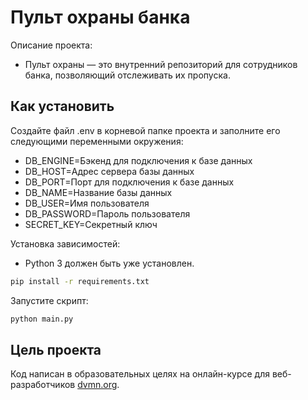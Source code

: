 # Пульт охраны банка

Описание проекта:
- Пульт охраны — это внутренний репозиторий для сотрудников банка, позволяющий отслеживать их пропуска. 

## Как установить 

Создайте файл .env в корневой папке проекта и заполните его следующими переменными окружения:
- DB_ENGINE=Бэкенд для подключения к базе данных 
- DB_HOST=Адрес сервера базы данных
- DB_PORT=Порт для подключения к базе данных
- DB_NAME=Название базы данных
- DB_USER=Имя пользователя 
- DB_PASSWORD=Пароль пользователя 
- SECRET_KEY=Секретный ключ 

Установка зависимостей:
- Python 3 должен быть уже установлен.

```bash
pip install -r requirements.txt
```

Запустите скрипт:

```bash
python main.py
```

## Цель проекта

Код написан в образовательных целях на онлайн-курсе для веб-разработчиков [dvmn.org](https://dvmn.org).